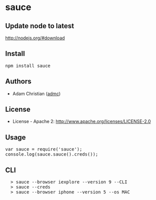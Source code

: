 # sauce 

## Update node to latest

http://nodejs.org/#download

## Install

<pre>
npm install sauce
</pre>

## Authors

  - Adam Christian ([admc](http://github.com/admc))
  
## License

  * License - Apache 2: http://www.apache.org/licenses/LICENSE-2.0

## Usage

<pre>
var sauce = require('sauce');
console.log(sauce.sauce().creds());
</pre>

## CLI

<pre>
  > sauce --browser iexplore --version 9 --CLI
  > sauce --creds
  > sauce --browser iphone --version 5 --os MAC
</pre>


